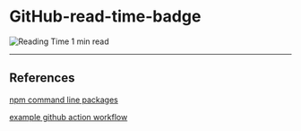 # GitHub-read-time-badge
![Reading Time 1 min read](https://img.shields.io/badge/Read%20Time-1%20min%20read-informational)



---
## References
[npm command line packages](https://medium.com/netscape/a-guide-to-create-a-nodejs-command-line-package-c2166ad0452e)

[example github action workflow](https://docs.github.com/en/actions/learn-github-actions/understanding-github-actions#create-an-example-workflow)
